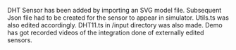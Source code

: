 DHT Sensor has been added by importing an SVG model file. Subsequent Json file had to be created for the sensor to appear in simulator. Utils.ts was also edited accordingly. DHT11.ts in /input directory was also made. Demo has got recorded videos of the integration done of externally edited sensors.
